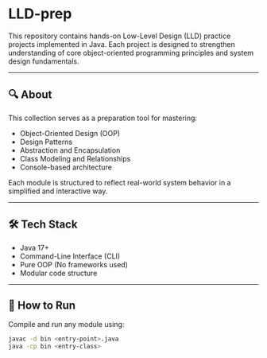 # LLD-prep

This repository contains hands-on Low-Level Design (LLD) practice projects implemented in Java. Each project is designed to strengthen understanding of core object-oriented programming principles and system design fundamentals.

---

## 🔍 About

This collection serves as a preparation tool for mastering:
- Object-Oriented Design (OOP)
- Design Patterns
- Abstraction and Encapsulation
- Class Modeling and Relationships
- Console-based architecture

Each module is structured to reflect real-world system behavior in a simplified and interactive way.

---

## 🛠 Tech Stack

- Java 17+
- Command-Line Interface (CLI)
- Pure OOP (No frameworks used)
- Modular code structure

---

## 🚀 How to Run

Compile and run any module using:

```bash
javac -d bin <entry-point>.java
java -cp bin <entry-class>
